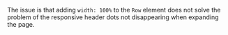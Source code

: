 The issue is that adding `width: 100%` to the `Row` element does not solve the problem of the responsive header dots not disappearing when expanding the page.
